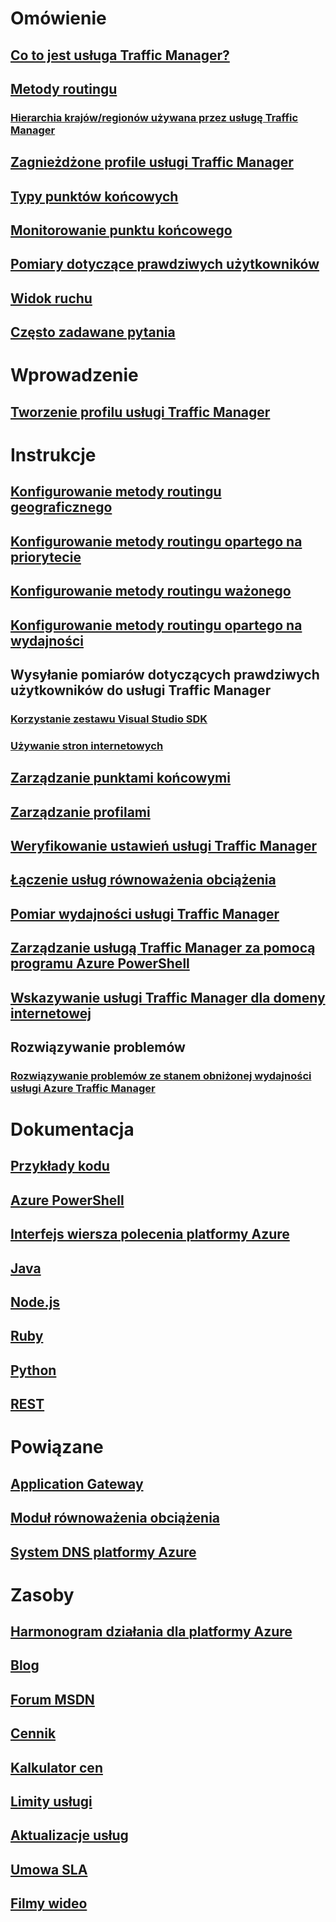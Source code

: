 # Omówienie
## [Co to jest usługa Traffic Manager?](traffic-manager-overview.md)
## [Metody routingu](traffic-manager-routing-methods.md)
### [Hierarchia krajów/regionów używana przez usługę Traffic Manager](traffic-manager-geographic-regions.md)
## [Zagnieżdżone profile usługi Traffic Manager](traffic-manager-nested-profiles.md)
## [Typy punktów końcowych](traffic-manager-endpoint-types.md)
## [Monitorowanie punktu końcowego](traffic-manager-monitoring.md)
## [Pomiary dotyczące prawdziwych użytkowników](traffic-manager-rum-overview.md)
## [Widok ruchu](traffic-manager-traffic-view-overview.md)
## [Często zadawane pytania](traffic-manager-FAQs.md)

# Wprowadzenie
## [Tworzenie profilu usługi Traffic Manager](traffic-manager-create-profile.md)

# Instrukcje

## [Konfigurowanie metody routingu geograficznego](traffic-manager-configure-geographic-routing-method.md)
## [Konfigurowanie metody routingu opartego na priorytecie](traffic-manager-configure-priority-routing-method.md)
## [Konfigurowanie metody routingu ważonego](traffic-manager-configure-weighted-routing-method.md)
## [Konfigurowanie metody routingu opartego na wydajności](traffic-manager-configure-performance-routing-method.md)
## Wysyłanie pomiarów dotyczących prawdziwych użytkowników do usługi Traffic Manager 
### [Korzystanie zestawu Visual Studio SDK](traffic-manager-create-rum-visual-studio.md)
### [Używanie stron internetowych](traffic-manager-create-rum-web-pages.md)
## [Zarządzanie punktami końcowymi](traffic-manager-manage-endpoints.md)
## [Zarządzanie profilami](traffic-manager-manage-profiles.md)
## [Weryfikowanie ustawień usługi Traffic Manager](traffic-manager-testing-settings.md)
## [Łączenie usług równoważenia obciążenia](traffic-manager-load-balancing-azure.md)
## [Pomiar wydajności usługi Traffic Manager](traffic-manager-performance-considerations.md)
## [Zarządzanie usługą Traffic Manager za pomocą programu Azure PowerShell](traffic-manager-powershell-arm.md)
## [Wskazywanie usługi Traffic Manager dla domeny internetowej](traffic-manager-point-internet-domain.md)
## Rozwiązywanie problemów
### [Rozwiązywanie problemów ze stanem obniżonej wydajności usługi Azure Traffic Manager](traffic-manager-troubleshooting-degraded.md)

# Dokumentacja
## [Przykłady kodu](https://azure.microsoft.com/en-us/resources/samples/?service=traffic-manager)
## [Azure PowerShell](/powershell/module/azurerm.trafficmanager)
## [Interfejs wiersza polecenia platformy Azure](/cli/azure/network/traffic-manager)
## [Java](/java/api/com.microsoft.azure.management.trafficmanager)
## [Node.js](http://azure.github.io/azure-sdk-for-node/azure-arm-trafficmanager/latest/)
## [Ruby](http://www.rubydoc.info/gems/azure_mgmt_traffic_manager)
## [Python](http://azure-sdk-for-python.readthedocs.io/en/latest/sample_azure-mgmt-trafficmanager.html)
## [REST](https://msdn.microsoft.com/library/mt163667.aspx)

# Powiązane
## [Application Gateway](/azure/application-gateway/)
## [Moduł równoważenia obciążenia](/azure/load-balancer/)
## [System DNS platformy Azure](/azure/dns/)

# Zasoby
## [Harmonogram działania dla platformy Azure](https://azure.microsoft.com/roadmap/)
## [Blog](https://azure.microsoft.com/blog/topics/networking/)
## [Forum MSDN](https://social.msdn.microsoft.com/Forums/en-US/home?forum=WAVirtualMachinesVirtualNetwork)
## [Cennik](https://azure.microsoft.com/pricing/details/traffic-manager/)
## [Kalkulator cen](https://azure.microsoft.com/pricing/calculator/)
## [Limity usługi](../azure-subscription-service-limits.md#traffic-manager-limits)
## [Aktualizacje usług](https://azure.microsoft.com/updates/?product=traffic-manager)
## [Umowa SLA](https://azure.microsoft.com/support/legal/sla/traffic-manager/)
## [Filmy wideo](https://azure.microsoft.com/resources/videos/index/?services=traffic-manager)
